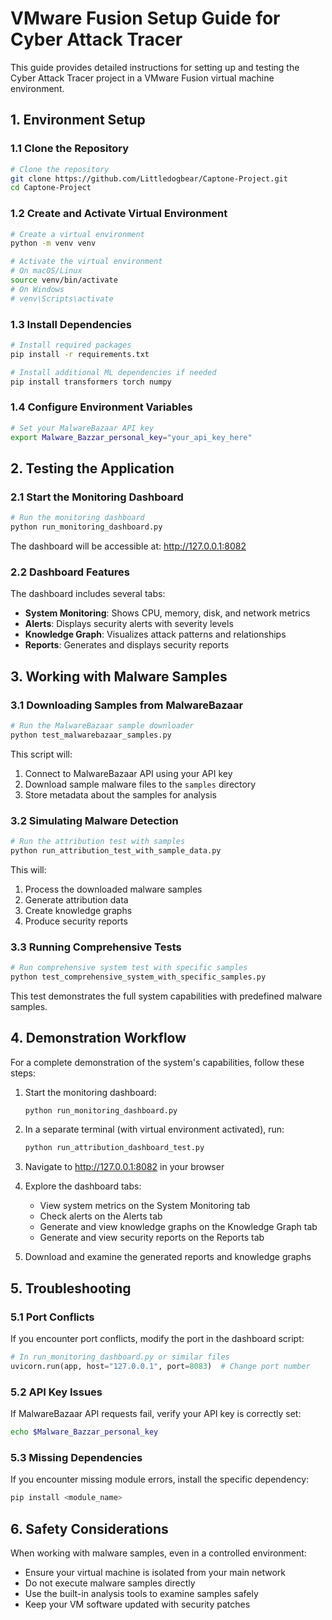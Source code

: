 # VMware Fusion Setup Guide for Cyber Attack Tracer

This guide provides detailed instructions for setting up and testing the Cyber Attack Tracer project in a VMware Fusion virtual machine environment.

## 1. Environment Setup

### 1.1 Clone the Repository
```bash
# Clone the repository
git clone https://github.com/Littledogbear/Captone-Project.git
cd Captone-Project
```

### 1.2 Create and Activate Virtual Environment
```bash
# Create a virtual environment
python -m venv venv

# Activate the virtual environment
# On macOS/Linux
source venv/bin/activate
# On Windows
# venv\Scripts\activate
```

### 1.3 Install Dependencies
```bash
# Install required packages
pip install -r requirements.txt

# Install additional ML dependencies if needed
pip install transformers torch numpy
```

### 1.4 Configure Environment Variables
```bash
# Set your MalwareBazaar API key
export Malware_Bazzar_personal_key="your_api_key_here"
```

## 2. Testing the Application

### 2.1 Start the Monitoring Dashboard
```bash
# Run the monitoring dashboard
python run_monitoring_dashboard.py
```

The dashboard will be accessible at: http://127.0.0.1:8082

### 2.2 Dashboard Features
The dashboard includes several tabs:
- **System Monitoring**: Shows CPU, memory, disk, and network metrics
- **Alerts**: Displays security alerts with severity levels
- **Knowledge Graph**: Visualizes attack patterns and relationships
- **Reports**: Generates and displays security reports

## 3. Working with Malware Samples

### 3.1 Downloading Samples from MalwareBazaar
```bash
# Run the MalwareBazaar sample downloader
python test_malwarebazaar_samples.py
```

This script will:
1. Connect to MalwareBazaar API using your API key
2. Download sample malware files to the `samples` directory
3. Store metadata about the samples for analysis

### 3.2 Simulating Malware Detection
```bash
# Run the attribution test with samples
python run_attribution_test_with_sample_data.py
```

This will:
1. Process the downloaded malware samples
2. Generate attribution data
3. Create knowledge graphs
4. Produce security reports

### 3.3 Running Comprehensive Tests
```bash
# Run comprehensive system test with specific samples
python test_comprehensive_system_with_specific_samples.py
```

This test demonstrates the full system capabilities with predefined malware samples.

## 4. Demonstration Workflow

For a complete demonstration of the system's capabilities, follow these steps:

1. Start the monitoring dashboard:
   ```bash
   python run_monitoring_dashboard.py
   ```

2. In a separate terminal (with virtual environment activated), run:
   ```bash
   python run_attribution_dashboard_test.py
   ```

3. Navigate to http://127.0.0.1:8082 in your browser

4. Explore the dashboard tabs:
   - View system metrics on the System Monitoring tab
   - Check alerts on the Alerts tab
   - Generate and view knowledge graphs on the Knowledge Graph tab
   - Generate and view security reports on the Reports tab

5. Download and examine the generated reports and knowledge graphs

## 5. Troubleshooting

### 5.1 Port Conflicts
If you encounter port conflicts, modify the port in the dashboard script:
```python
# In run_monitoring_dashboard.py or similar files
uvicorn.run(app, host="127.0.0.1", port=8083)  # Change port number
```

### 5.2 API Key Issues
If MalwareBazaar API requests fail, verify your API key is correctly set:
```bash
echo $Malware_Bazzar_personal_key
```

### 5.3 Missing Dependencies
If you encounter missing module errors, install the specific dependency:
```bash
pip install <module_name>
```

## 6. Safety Considerations

When working with malware samples, even in a controlled environment:
- Ensure your virtual machine is isolated from your main network
- Do not execute malware samples directly
- Use the built-in analysis tools to examine samples safely
- Keep your VM software updated with security patches
